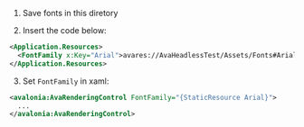 ﻿1. Save fonts in this diretory

2. Insert the code below:
```xml
<Application.Resources>
  <FontFamily x:Key="Arial">avares://AvaHeadlessTest/Assets/Fonts#Arial</FontFamily>
</Application.Resources>
```

3. Set `FontFamily` in xaml:

```xml
<avalonia:AvaRenderingControl FontFamily="{StaticResource Arial}">
  ...
</avalonia:AvaRenderingControl>
```